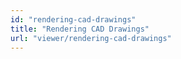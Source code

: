 ```yaml
---
id: "rendering-cad-drawings"
title: "Rendering CAD Drawings"
url: "viewer/rendering-cad-drawings"
---
```



